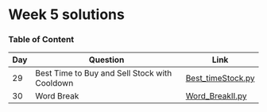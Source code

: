 <h1> Week 5 solutions </h1>
<h3> Table of Content </h3>

| Day| Question | Link |
| --------------- | --------------- | --------------- | 
| 29 | Best Time to Buy and Sell Stock with Cooldown | [Best_timeStock.py](./Best_timeStocks.py) |
| 30 | Word Break | [Word_BreakII.py](./Word_BreakII.py) |
